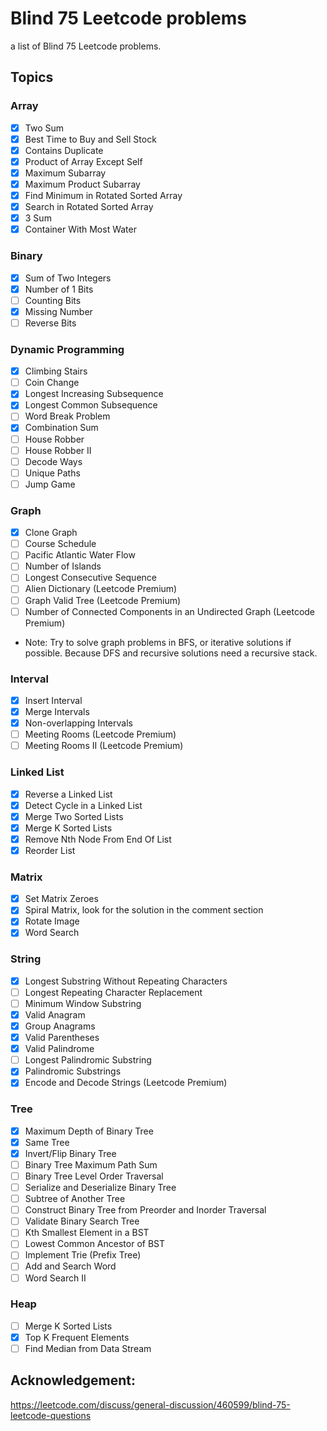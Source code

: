 # Blind 75 Leetcode problems
a list of Blind 75 Leetcode problems.

## Topics

### Array
- [x]  Two Sum
- [x]  Best Time to Buy and Sell Stock
- [x]  Contains Duplicate
- [x]  Product of Array Except Self
- [x]  Maximum Subarray
- [x]  Maximum Product Subarray
- [x]  Find Minimum in Rotated Sorted Array
- [x]  Search in Rotated Sorted Array
- [x]  3 Sum
- [x]  Container With Most Water

### Binary
- [x]  Sum of Two Integers
- [x]  Number of 1 Bits
- [ ]  Counting Bits
- [x]  Missing Number
- [ ]  Reverse Bits

### Dynamic Programming
- [x]  Climbing Stairs
- [ ]  Coin Change
- [x]  Longest Increasing Subsequence
- [x]  Longest Common Subsequence
- [ ]  Word Break Problem
- [x]  Combination Sum
- [ ]  House Robber
- [ ]  House Robber II
- [ ]  Decode Ways
- [ ]  Unique Paths
- [ ]  Jump Game

### Graph
- [x]  Clone Graph
- [ ]  Course Schedule
- [ ]  Pacific Atlantic Water Flow
- [ ]  Number of Islands
- [ ]  Longest Consecutive Sequence
- [ ]  Alien Dictionary (Leetcode Premium)
- [ ]  Graph Valid Tree (Leetcode Premium)
- [ ]  Number of Connected Components in an Undirected Graph (Leetcode Premium)
- Note:
Try to solve graph problems in BFS, or iterative solutions if possible. Because DFS and recursive solutions need a recursive stack.

### Interval
- [x]  Insert Interval
- [x]  Merge Intervals
- [x]  Non-overlapping Intervals
- [ ]  Meeting Rooms (Leetcode Premium)
- [ ]  Meeting Rooms II (Leetcode Premium)

### Linked List
- [x]  Reverse a Linked List
- [x]  Detect Cycle in a Linked List
- [x]  Merge Two Sorted Lists
- [x]  Merge K Sorted Lists
- [x]  Remove Nth Node From End Of List
- [x]  Reorder List

### Matrix
- [x]  Set Matrix Zeroes
- [x]  Spiral Matrix, look for the solution in the comment section
- [x]  Rotate Image
- [x]  Word Search

### String
- [x]  Longest Substring Without Repeating Characters
- [ ]  Longest Repeating Character Replacement
- [ ]  Minimum Window Substring
- [x]  Valid Anagram
- [x]  Group Anagrams
- [x]  Valid Parentheses
- [x]  Valid Palindrome
- [ ]  Longest Palindromic Substring
- [x]  Palindromic Substrings
- [x]  Encode and Decode Strings (Leetcode Premium)

### Tree
- [x]  Maximum Depth of Binary Tree
- [x]  Same Tree
- [x]  Invert/Flip Binary Tree
- [ ]  Binary Tree Maximum Path Sum
- [ ]  Binary Tree Level Order Traversal
- [ ]  Serialize and Deserialize Binary Tree
- [ ]  Subtree of Another Tree
- [ ]  Construct Binary Tree from Preorder and Inorder Traversal
- [ ]  Validate Binary Search Tree
- [ ]  Kth Smallest Element in a BST
- [ ]  Lowest Common Ancestor of BST
- [ ]  Implement Trie (Prefix Tree)
- [ ]  Add and Search Word
- [ ]  Word Search II

### Heap
- [ ]  Merge K Sorted Lists
- [x]  Top K Frequent Elements
- [ ]  Find Median from Data Stream

## Acknowledgement:
https://leetcode.com/discuss/general-discussion/460599/blind-75-leetcode-questions

